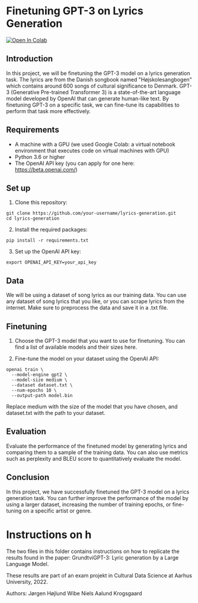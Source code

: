 # Finetuning GPT-3 on Lyrics Generation
[![Open In Colab](https://colab.research.google.com/assets/colab-badge.svg)](https://colab.research.google.com/drive/1S0gwDVc3tvnO3uvM8i3oOiAPHBFZoKXH#scrollTo=VJftXkxeX6hu)



## Introduction

In this project, we will be finetuning the GPT-3 model on a lyrics generation task. The lyrics are from the Danish songbook named "Højskolesangbogen" which contains around 600 songs of cultural significance to Denmark. GPT-3 (Generative Pre-trained Transformer 3) is a state-of-the-art language model developed by OpenAI that can generate human-like text. By finetuning GPT-3 on a specific task, we can fine-tune its capabilities to perform that task more effectively.

## Requirements

* A machine with a GPU (we used Google Colab: a virtual notebook environment that executes code on virtual machines with GPU)
* Python 3.6 or higher
* The OpenAI API key (you can apply for one here: https://beta.openai.com/)

## Set up
1. Clone this repository:

```
git clone https://github.com/your-username/lyrics-generation.git
cd lyrics-generation
```

2. Install the required packages:
```
pip install -r requirements.txt
```
3. Set up the OpenAI API key:
```
export OPENAI_API_KEY=your_api_key
```
## Data
We will be using a dataset of song lyrics as our training data. You can use any dataset of song lyrics that you like, or you can scrape lyrics from the internet. Make sure to preprocess the data and save it in a .txt file.

## Finetuning
1. Choose the GPT-3 model that you want to use for finetuning. You can find a list of available models and their sizes here.

2. Fine-tune the model on your dataset using the OpenAI API:

```
openai train \
  --model-engine gpt2 \
  --model-size medium \
  --dataset dataset.txt \
  --num-epochs 10 \
  --output-path model.bin
```

Replace medium with the size of the model that you have chosen, and dataset.txt with the path to your dataset.

## Evaluation
Evaluate the performance of the finetuned model by generating lyrics and comparing them to a sample of the training data. You can also use metrics such as perplexity and BLEU score to quantitatively evaluate the model.

## Conclusion
In this project, we have successfully finetuned the GPT-3 model on a lyrics generation task. You can further improve the performance of the model by using a larger dataset, increasing the number of training epochs, or fine-tuning on a specific artist or genre.

# Instructions on h


The two files in this folder contains instructions on how to replicate the results found in the paper: GrundtviGPT-3: Lyric
generation by a Large Language Model.

These results are part of an exam projekt in Cultural Data Science at Aarhus University, 2022.

Authors:
Jørgen Højlund Wibe
Niels Aalund Krogsgaard
